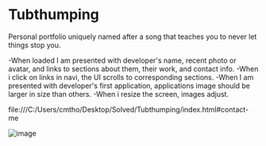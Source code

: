 # Tubthumping
Personal portfolio uniquely named after a song that teaches you to never let things stop you.

-When loaded I am presented with developer's name, recent photo or avatar, and links to sections about them, their work, and contact info.
-When i click on links in navi, the UI scrolls to corresponding sections.
-When I am presented with developer's first application, applications image should be larger in size than others.
-When i resize the screen, images adjust.

file:///C:/Users/cmtho/Desktop/Solved/Tubthumping/index.html#contact-me

![image](https://user-images.githubusercontent.com/98835210/158069865-e78cef1c-4e51-4b0d-8afd-55d1608ebbf1.png)

